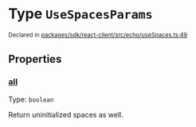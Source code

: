 # Type `UseSpacesParams`
<sub>Declared in [packages/sdk/react-client/src/echo/useSpaces.ts:49](https://github.com/dxos/dxos/blob/235256b25/packages/sdk/react-client/src/echo/useSpaces.ts#L49)</sub>




## Properties
### [all](https://github.com/dxos/dxos/blob/235256b25/packages/sdk/react-client/src/echo/useSpaces.ts#L53)
Type: <code>boolean</code>

Return uninitialized spaces as well.



